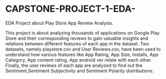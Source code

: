 # CAPSTONE-PROJECT-1-EDA-
EDA Project about Play Store App Review Analysis.

This project is about analyzing thousands of applications on Google Play Store and their corresponding reviews to gain valuable insights and relations between different features of each app in the dataset. Two datasets, namely playstore.csv and User Reviews.csv, have been used to understand how various features like App Rating, App Size, Installs, App Category, App content rating, App android ver relate with each other. Finally, the user reviews of each app are analyzed to find out the Sentiment,Sentiment Subjectivity and Sentiment Polarity distributions.
